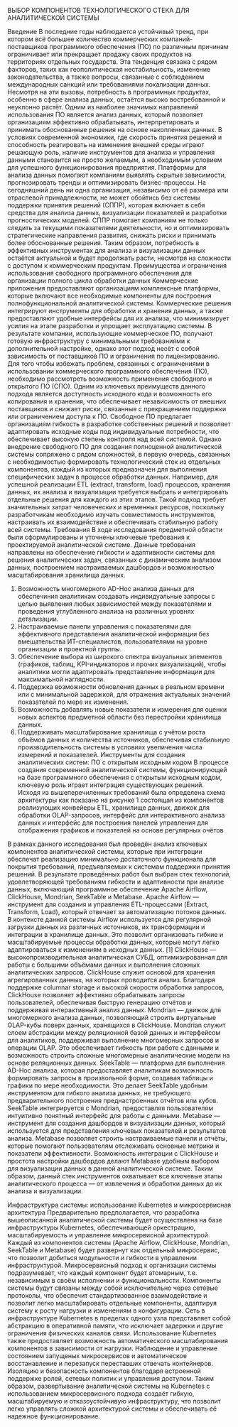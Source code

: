 
ВЫБОР КОМПОНЕНТОВ ТЕХНОЛОГИЧЕСКОГО СТЕКА ДЛЯ АНАЛИТИЧЕСКОЙ СИСТЕМЫ

Введение
В последние годы наблюдается устойчивый тренд, при котором всё большее количество коммерческих компаний-поставщиков программного обеспечения (ПО) по различным причинам ограничивает или прекращает продажу своих продуктов на территориях отдельных государств. Эта тенденция связана с рядом факторов, таких как геополитическая нестабильность, изменение законодательства, а также вопросы, связанные с соблюдением международных санкций или требованиями локализации данных. Несмотря на эти вызовы, потребность в программных продуктах, особенно в сфере анализа данных, остаётся высоко востребованной и неуклонно растёт.
Одним из наиболее значимых направлений использования ПО является анализ данных, который позволяет организациям эффективно обрабатывать, интерпретировать и принимать обоснованные решения на основе накопленных данных. В условиях современной экономики, где скорость принятия решений и способность реагировать на изменения внешней среды играют решающую роль, наличие инструментов для анализа и управления данными становится не просто желаемым, а необходимым условием для успешного функционирования предприятия. Платформы для анализа данных помогают компаниям выявлять скрытые зависимости, прогнозировать тренды и оптимизировать бизнес-процессы.
На сегодняшний день ни одна организация, независимо от её размера или отраслевой принадлежности, не может обойтись без системы поддержки принятия решений (СППР), которая включает в себя средства для анализа данных, визуализации показателей и разработки прогностических моделей. СППР помогает компаниям не только следить за текущими показателями деятельности, но и оптимизировать стратегические направления развития, снижать риски и принимать более обоснованные решения. Таким образом, потребность в эффективных инструментах для анализа и визуализации данных остаётся актуальной и будет продолжать расти, несмотря на сложности с доступом к коммерческим продуктам.
Преимущества и ограничения использования свободного программного обеспечения для организации полного цикла обработки данных
Коммерческие приложения предоставляют организациям комплексные платформы, которые включают все необходимые компоненты для построения полнофункциональной аналитической системы. Коммерческие решения интегрируют инструменты для обработки и хранения данных, а также предоставляют удобные интерфейсы для их анализа, что минимизирует усилия на этапе разработки и упрощает эксплуатацию системы. В результате компании, использующие коммерческое ПО, получают готовую инфраструктуру с минимальными требованиями к дополнительной настройке, однако этот подход несёт с собой зависимость от поставщиков ПО и ограничения по лицензированию.
Для того чтобы избежать проблем, связанных с ограничениями в использовании коммерческого программного обеспечения (ПО), необходимо рассмотреть возможность применения свободного и открытого ПО (СПО). Одним из ключевых преимуществ данного подхода является доступность исходного кода и возможность его копирования и хранения, что обеспечивает независимость от внешних поставщиков и снижает риски, связанные с прекращением поддержки или ограничением доступа к ПО. Свободное ПО предлагает организациям гибкость в разработке собственных решений и позволяет адаптировать исходные коды под индивидуальные потребности, что обеспечивает высокую степень контроля над всей системой.
Однако внедрение свободного ПО для создания полноценной аналитической системы сопряжено с рядом сложностей, в первую очередь, связанных с необходимостью формировать технологический стек из отдельных компонентов, каждый из которых предназначен для выполнения специфических задач в процессе обработки данных. Например, для успешной реализации ETL (extract, transform, load) процессов, хранения данных, их анализа и визуализации требуется выбрать и интегрировать отдельные решения для каждого из этих этапов. Такой подход требует значительных затрат человеческих и временных ресурсов, поскольку разработчикам необходимо изучать совместимость инструментов, настраивать их взаимодействие и обеспечивать стабильную работу всей системы.
Требования 
В ходе исследования предметной области были сформулированы и уточнены ключевые требования к проектируемой аналитической системе. Данные требования направлены на обеспечение гибкости и адаптивности системы для решения аналитических задач, связанных с динамическим анализом данных, построением настраиваемых дашбордов и возможностью масштабирования хранилища данных. 
1. Возможность многомерного AD-Hoc анализа данных для обеспечиния аналитикам создавать индивидуальные запросы с целью выявления любых зависимостей между показателями и проведения углубленного анализа на различных уровнях детализации. 
2. Настраиваемые панели управления с показателями  для эффективного представления аналитической информации без вмешательства ИТ-специалистов, пользователями на уровне организации и проектной группы.
2. Обеспечение выбора из широкого спектра визуальных элементов (графиков, таблиц, KPI-индикаторов и прочих визуализаций), чтобы аналитики могли адаптировать представление информации для максимальной наглядности.
3. Поддержка возможности обновления данных в реальном времени или с минимальной задержкой, для отражения актуальных значений показателей по мере их изменения.
4. Возможность добавлять новые показатели и измерения для оценки новых аспектов предметной области без перестройки хранилища данных.
5. Поддерживать масштабирование хранилища с учётом роста объёмов данных и количества источников, обеспечивая стабильную производительность системы в условиях увеличения числа измерений и показателей.
Инструменты для создания аналитических систем: ПО с открытым исходным кодом 
В процессе создания современной аналитической  системы, функционирующей на базе программного обеспечения с открытым исходным кодом, ключевую роль играет интеграция существующих решений.  
Исходя из вышеперечиленных  требований была определена  схема архитектуры как показано на рисунке 1 состоящая из компонентов реализующих конвейеры ETL, хранилище данных, движок для обработки OLAP-запросов, интерфейс для интерактивного анализа данных и интерфейс для построения панелей управления для отображения графиков и показтелей на основе регулярных очётов 
  
В рамках данного исследования был проведён анализ ключевых компонентов аналитической системы, которые при интеграции обеспечат реализацию минимально достаточного функционала для покрытия требований, предъявляемых к системам поддержки принятия решений. В результате проведённых работ был выбран стек технологий, удовлетворяющей требованиям гибкости и адаптивности при анализе данных, включающий программное обеспечение Apache Airflow, ClickHouse, Mondrian, SeekTable и Metabase. 
Apache Airflow — инструмент для создания и управления ETL-процессами (Extract, Transform, Load), который отвечает за автоматизацию потоков данных. В контексте данной системы Airflow используется для регулярной загрузки данных из различных источников, их трансформации и интеграции в хранилище данных. Это позволит организовать гибкие и масштабируемые процессы обработки данных, которые могут легко адаптироваться к изменениям в исходных данных. [1]
ClickHouse — высокопроизводительная аналитическая СУБД, оптимизированная для работы с большими объёмами данных и выполнения сложных аналитических запросов. ClickHouse служит основой для хранения агрегированных данных, на которых проводится анализ. Благодаря поддержке columnar storage и высокой скорости обработки запросов, ClickHouse позволяет эффективно обрабатывать запросы пользователей, обеспечивая быструю генерацию отчётов и поддерживая интерактивный анализ данных. 
Mondrian — движок для многомерного анализа данных, позволяющий строить виртуальные OLAP-кубы поверх данных, хранящихся в ClickHouse. Mondrian служит слоем абстракции между реляционной базой данных и интерфейсом для аналитиков, поддерживая выполнение многомерных запросов и операции OLAP. Это обеспечивает гибкость при работе с данными и возможность строить сложные многомерные аналитические модели на основе реляционных данных.
SeekTable — платформа для выполнения AD-Hoc анализа, которая предоставляет аналитикам возможность формировать запросы в произвольной форме, создавая таблицы и графики по мере необходимости. Это делает SeekTable удобным инструментом для гибкого анализа данных, не требующего предварительного построения преднастроенных отчётов или кубов. SeekTable интегрируется с Mondrian, предоставляя пользователям интуитивно понятный интерфейс для работы с данными. 
Metabase — инструмент для создания дашбордов и визуализации данных, который используется для представления ключевых показателей и результатов анализа. Metabase позволяет строить настраиваемые панели и отчёты, которые помогают пользователям отслеживать основные метрики и показатели эффективности. Возможность интеграции с ClickHouse и простота настройки дашбордов делают Metabase удобным выбором для визуализации данных в данной аналитической системе. 
Таким образом, данный стек инструментов охватывает все ключевые этапы аналитического процесса — от извлечения и обработки данных до их анализа и визуализации. 

Инфраструктура системы: использование Kubernetes и микросервисная архитектура
Предварительно предполагается, что разработка вышеописанной аналитической системы будет осуществлена на базе инфраструктуры Kubernetes, обеспечивающей оркестрацию, масштабируемость и управление микросервисной архитектурой. Каждый из компонентов системы (Apache Airflow, ClickHouse, Mondrian, SeekTable и Metabase) будет развернут как отдельный микросервис, что позволит добиться модульности и гибкости в управлении инфраструктурой.
Микросервисный подход к организации системы подразумевает, что каждый компонент будет атомарным, т.е. независимым в своём исполнении и функциональности. Компоненты системы будут связаны между собой исключительно через сетевые протоколы, что обеспечит стандартизованное взаимодействие и позволит легко масштабировать отдельные компоненты, адаптируя систему к росту нагрузки и изменениям в конфигурации. Сеть в инфраструктуре  Kubernetes в пределах одного узла представляет собой абстракцию в оперативной памяти, что исключает задержки и другие ограничения физических каналов связи.
Использование Kubernetes также предоставляет возможность автоматического масштабирования компонентов в зависимости от нагрузки. Наблюдение и  управление состоянием запущеных микросервисов и автоматическое восстанавление и перезапуск переставших отвечать контейнеров. Изоляцию и безопасность компонентов благодаря встроенной поддержке ролей, сетевых политик и управления доступом.
Таким образом, развертывание аналитической системы на Kubernetes с использованием микросервисного подхода создаёт гибкую, масштабируемую и отказоустойчивую инфраструктуру, что позволит легко управлять сложной архитектурой системы и обеспечивать её надежное функционирование.
